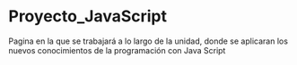 # Proyecto_JavaScript
Pagina en la que se trabajará a lo largo de la unidad, donde se aplicaran los nuevos conocimientos de la programación con Java Script
